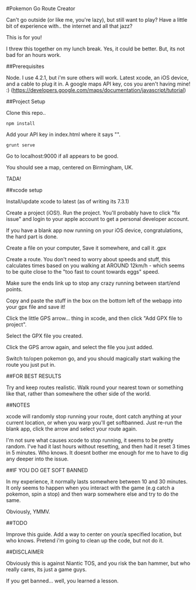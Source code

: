 #Pokemon Go Route Creator

Can't go outside (or like me, you're lazy), but still want to play? Have a little bit of experience with.. the internet and all that jazz?

This is for you!

I threw this together on my lunch break. Yes, it could be better. But, its not bad for an hours work.

##Prerequisites

Node. I use 4.2.1, but i'm sure others will work.
Latest xcode, an iOS device, and a cable to plug it in.
A google maps API key, cos you aren't having mine! :) (https://developers.google.com/maps/documentation/javascript/tutorial)


##Project Setup

Clone this repo..

`npm install`

Add your API key in index.html where it says "<YOUR GOOGLE MAPS API KEY>".

`grunt serve`

Go to localhost:9000 if all appears to be good.

You should see a map, centered on Birmingham, UK.

TADA!


##xcode setup

Install/update xcode to latest (as of writing its 7.3.1)

Create a project (iOS!).
Run the project.
You'll probably have to click "fix issue" and login to your apple account to get a personal developer account.

If you have a blank app now running on your iOS device, congratulations, the hard part is done.

Create a file on your computer, Save it somewhere, and call it <whatever>.gpx

Create a route. You don't need to worry about speeds and stuff, this calculates times based on you walking at AROUND 12km/h - which seems to be quite close to the "too fast to count towards eggs" speed.

Make sure the ends link up to stop any crazy running between start/end points.

Copy and paste the stuff in the box on the bottom left of the webapp into your gpx file and save it!

Click the little GPS arrow... thing in xcode, and then click "Add GPX file to project".

Select the GPX file you created.

Click the GPS arrow again, and select the file you just added.

Switch to/open pokemon go, and you should magically start walking the route you just put in.

##FOR BEST RESULTS

Try and keep routes realistic. Walk round your nearest town or something like that, rather than somewhere the other side of the world.

##NOTES

xcode will randomly stop running your route, dont catch anything at your current location, or when you warp you'll get softbanned. Just re-run the blank app, click the arrow and select your route again.

I'm not sure what causes xcode to stop running, it seems to be pretty random. I've had it last hours without resetting, and then had it reset 3 times in 5 minutes. Who knows. It doesnt bother me enough for me to have to dig any deeper into the issue.

##IF YOU DO GET SOFT BANNED

In my experience, it normally lasts somewhere between 10 and 30 minutes. It only seems to happen when you interact with the game (e.g catch a pokemon, spin a stop) and then warp somewhere else and try to do the same.

Obviously, YMMV.

##TODO

Improve this guide.
Add a way to center on your/a specified location, but who knows.
Pretend i'm going to clean up the code, but not do it.

##DISCLAIMER

Obviously this is against Niantic TOS, and you risk the ban hammer, but who really cares, its just a game guys.

If you get banned... well, you learned a lesson.

